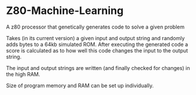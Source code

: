 # Z80-Machine-Learning
A z80 processor that genetically generates code to solve a given problem

Takes (in its current version) a given input and output string and randomly adds bytes to a 64kb simulated ROM.
After executing the generated code a score is calculated as to how well this code changes the input to the output string.

The input and output strings are written (and finally checked for changes) in the high RAM.

Size of program memory and RAM can be set up individually.
